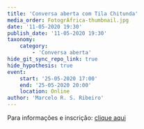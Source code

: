 ```yaml
---
title: 'Conversa aberta com Tila Chitunda'
media_order: FotogrÁfrica-thumbnail.jpg
date: '11-05-2020 19:30'
publish_date: '11-05-2020 19:30'
taxonomy:
    category:
        - 'Conversa aberta'
hide_git_sync_repo_link: true
hide_hypothesis: true
event:
    start: '25-05-2020 17:00'
    end: '25-05-2020 20:00'
    location: Online
author: 'Marcelo R. S. Ribeiro'
---
```


Para informações e inscrição: [clique aqui](https://www.eventbrite.com.br/e/conversa-aberta-com-tila-chitunda-registration-104518858720?utm-medium=discovery&utm-campaign=social&utm-content=attendeeshare&aff=escb&utm-source=cp&utm-term=eventcard)